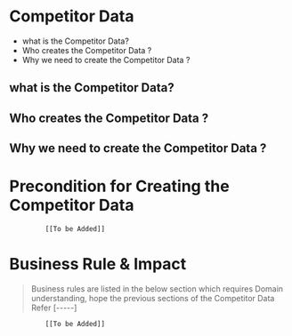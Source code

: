# Competitor Data

* what is the Competitor Data?
* Who creates the Competitor Data ?
* Why we need to create the Competitor Data ? 



## what is the Competitor Data?

## Who creates the Competitor Data ?

## Why we need to create the Competitor Data ? 


# Precondition for Creating the Competitor Data




             [[To be Added]]
 




# Business Rule & Impact 

> Business rules are listed in the below section which requires Domain understanding, hope the previous sections of the Competitor Data Refer [-----]


             [[To be Added]]
 


